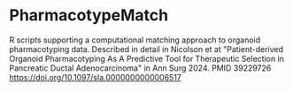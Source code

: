 # PharmacotypeMatch

R scripts supporting a computational matching approach to organoid pharmacotyping data.
Described in detail in Nicolson et at "Patient-derived Organoid Pharmacotyping As A Predictive Tool for Therapeutic Selection in Pancreatic Ductal Adenocarcinoma" in Ann Surg 2024. PMID 39229726
https://doi.org/10.1097/sla.0000000000006517
